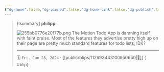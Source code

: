 ```yaml
---
{"dg-home":false,"dg-pinned":false,"dg-home-link":false,"dg-publish":true,"tags":["dgblip"],"disabled rules":["yaml-title","yaml-title-alias","file-name-heading"],"title":"philipp on mastodon @ 2024-06-28","created-date":"2024-06-28T09:04:37","id":112693443100950660,"updated-date":"2025-05-02T08:50:44","dg-path":"blips/112693443100950650.md","permalink":"/blips/112693443100950650/","dgPassFrontmatter":true}
---
```


> [!summary] **philipp**:
>
> ![255bb0776e20f77b.png](/img/user/attachments/255bb0776e20f77b.png)
> The Motion Todo App is damning itself with faint praise.  Most of the features they advertise pretty high up on their page are pretty much standard features for todo lists, IDK?
> - - -
>
> 🗓️ `Fri, Jun 28, 2024` · [[public/blips/112693443100950650\|🔗]]
{ #blip}

